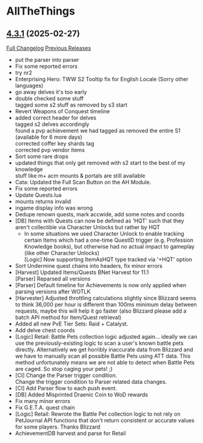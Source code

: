 # AllTheThings

## [4.3.1](https://github.com/ATTWoWAddon/AllTheThings/tree/4.3.1) (2025-02-27)
[Full Changelog](https://github.com/ATTWoWAddon/AllTheThings/compare/4.3.0...4.3.1) [Previous Releases](https://github.com/ATTWoWAddon/AllTheThings/releases)

- put the parser into parser  
- Fix some reported errors  
- try nr2  
- Enterprising Hero: TWW S2 Tooltip fix for English Locale (Sorry other languages)  
- go away delves it's too early  
- double checked some stuff  
    tagged some s2 stuff as removed by s3 start  
- Revert Weapons of Conquest timeline  
- added correct header for delves  
    tagged s2 delves accordingly  
    found a pvp achievement we had tagged as removed the entire S1 (available for 6 more days)  
    corrected coffer key shards tag  
    corrected pvp vendor items  
- Sort some rare drops  
- updated things that only get removed with s2 start to the best of my knowledge  
    stuff like m+ acm mounts & portals are still available  
- Cata: Updated the Full Scan Button on the AH Module.  
- Fix some reported errors  
- Update Quests.lua  
- mounts returns invalid  
- ingame display info was wrong  
- Dedupe renown quests, mark accwide, add some notes and coords  
- [DB] Items with Quests can now be defined as 'HQT' such that they aren't collectible via Character Unlocks but rather by HQT  
    * In some situations we used Character Unlock to enable tracking certain Items which had a one-time QuestID trigger (e.g. Profession Knowledge books), but otherwise had no actual impact to gameplay (like other Character Unlocks)  
    [Logic] Now supporting ItemAsHQT type tracked via '+HQT' option  
- Sort Undermine quest chains into headers, fix minor errors  
- [Harvest] Updated Items/Quests BNet Harvest for 11.1  
    [Parser] Reparsed all versions  
- [Parser] Default timeline for Achievements is now only applied when parsing versions after WOTLK  
- [Harvester] Adjusted throttling calculations slightly since Blizzard seems to think 36,000 per hour is different than 100ms minimum delay between requests, maybe this will help it go faster (also Blizzard please add a batch API method for Item/Quest retrieval)  
- Added all new PvE Tier Sets: Raid + Catalyst.  
- Add delve chest coords  
- [Logic] Retail: Battle Pets collection logic adjusted again... ideally we can use the previously-existing logic to scan a user's known battle pets directly. Alternatively we get horribly inaccurate data from Blizzard and we have to manually scan all possible Battle Pets using ATT data. This method unfortunately means we are not able to detect when Battle Pets are caged. So stop caging your pets! ;)  
- [CI] Change the Parser trigger condition.  
    Change the trigger condition to Parser related data changes.  
- [CI] Add Parser flow to each push event.  
- [DB] Added Misprinted Draenic Coin to WoD rewards  
- Fix many minor errors  
- Fix G.E.T.A. quest chain  
- [Logic] Retail: Rewrote the Battle Pet collection logic to not rely on PetJournal API functions that don't return consistent or accurate values for some players. Thanks Blizzard  
- AchievementDB harvest and parse for Retail  
